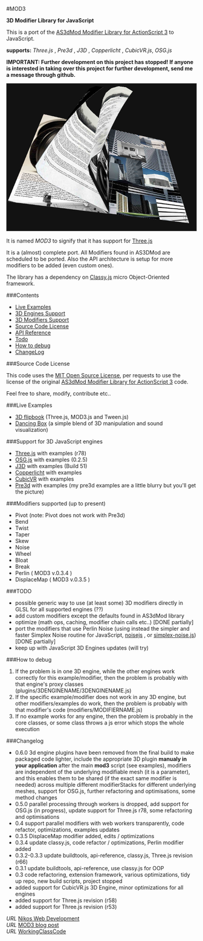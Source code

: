 #MOD3 


__3D Modifier Library for JavaScript__

This is a port of the [AS3dMod Modifier Library for ActionScript 3](http://code.google.com/p/as3dmod/) to JavaScript.  

__supports:__  *Three.js* , *Pre3d* , *J3D* , *Copperlicht* , *CubicVR.js*, *OSG.js*



**IMPORTANT: Further development on this project has stopped! If anyone is interested in taking over this project for further development, send me a message through github.**



[![MOD3.js](/flipbook2.png)](http://foo123.github.com/examples/flipbook3/)


It is named *MOD3* to signify that it has support for [Three.js](https://github.com/mrdoob/three.js/)


It is a (almost) complete port. All Modifiers found in AS3DMod are scheduled to be ported. 
Also the API architecture is setup for more modifiers to be added (even custom ones).

The library has a dependency on [Classy.js](https://github.com/foo123/classy.js) micro Object-Oriented framework.



###Contents

* [Live Examples](#live-examples)
* [3D Engines Support](#support-for-3d-javascript-engines)
* [3D Modifiers Support](#modifiers-supported-up-to-present)
* [Source Code License](#source-code-license)
* [API Reference](/api-reference.md)
* [Todo](#todo)
* [How to debug](#how-to-debug)
* [ChangeLog](#changelog)


###Source Code License

This code uses the [MIT Open Source License](http://opensource.org/licenses/mit-license.php), per requests to use the license of the original [AS3dMod Modifier Library for ActionScript 3](http://code.google.com/p/as3dmod/) code.

Feel free to share, modify, contribute etc..


###Live Examples

* [3D flipbook](http://foo123.github.com/examples/flipbook3/) (Three.js, MOD3.js and Tween.js)
* [Dancing Box](http://foo123.github.com/examples/dancing-box/)  (a simple blend of 3D manipulation and sound visualization)


###Support for 3D JavaScript engines

* [Three.js](https://github.com/mrdoob/three.js/) with examples (r78)
* [OSG.js](https://github.com/cedricpinson/osgjs) with examples (0.2.5)
* [J3D](https://github.com/drojdjou/J3D) with examples (Build 51)
* [Copperlicht](https://github.com/Sebmaster/copperlicht) with examples
* [CubicVR](https://github.com/cjcliffe/CubicVR.js/) with examples
* [Pre3d](https://github.com/deanm/pre3d) with examples (my pre3d examples are a little blurry but you'll get the picture)



###Modifiers supported (up to present)  
* Pivot (note: Pivot does not work with Pre3d)  
* Bend
* Twist
* Taper
* Skew
* Noise
* Wheel
* Bloat
* Break
* Perlin ( MOD3 v.0.3.4 )
* DisplaceMap ( MOD3 v.0.3.5 )


###TODO
* possible generic way to use (at least some) 3D modifiers directly in GLSL for all supported engines (??)
* add custom modifiers except the defaults found in AS3dMod library
* optimize (math ops, caching, modifier chain calls etc..) [DONE partially]
* port the modifiers that use Perlin Noise (using instead the simpler and faster Simplex Noise routine for JavaScript, [noisejs](https://github.com/josephg/noisejs) , or [simplex-noise.js](https://github.com/jwagner/simplex-noise.js)) [DONE partially]
* keep up with JavaScript 3D Engines updates (will try)


###How to debug
1. If the problem is in one 3D engine, while the other engines work correctly for this example/modifier, then the problem is probably with that engine's proxy classes (plugins/3DENGINENAME/3DENGINENAME.js)
2. If the specific example/modifier does not work in any 3D engine, but other modifiers/examples do work, then the problem is probably with that modifier's code (modifiers/MODIFIERNAME.js)
3. If no example works for any engine, then the problem is probably in the core classes, or some class throws a js error which stops the whole execution


###Changelog
* 0.6.0  3d engine plugins have been removed from the final build to make packaged code lighter, include the appropriate 3D plugin **manualy in your application** after the main **mod3** script (see examples), modifiers are independent of the underlying modifiable mesh (it is a parameter), and this enables them to be shared (if the exact same modifier is needed) across multiple different modifierStacks for different underlying meshes, support for OSG.js, further refactoring and optimisations, some method changes
* 0.5.0  parallel processing through workers is dropped, add support for OSG.js (in progress), update support for Three.js r78, some refactoring and optimisations
* 0.4  support parallel modifiers with web workers transparently, code refactor, optimizations, examples updates
* 0.3.5  DisplaceMap modifier added, edits / optimizations
* 0.3.4  update classy.js, code refactor / optimizations, Perlin modifier added
* 0.3.2-0.3.3  update buildtools, api-reference, classy.js, Three.js revision (r66)
* 0.3.1  update buildtools, api-reference, use classy.js for OOP
* 0.3  code refactoring, extension framework, various optimizations, tidy up repo, new build scripts, project stopped
* added support for CubicVR.js 3D Engine, minor optimizations for all engines
* added support for Three.js revision (r58)
* added support for Three.js revision (r53)


*URL* [Nikos Web Development](http://nikos-web-development.netai.net/ "Nikos Web Development")  
*URL* [MOD3 blog post](http://nikos-web-development.netai.net/blog/mod3-a-javascript-port-of-as3mod-for-three-js/ "MOD3 blog post")  
*URL* [WorkingClassCode](http://workingclasscode.uphero.com/ "Working Class Code")  
